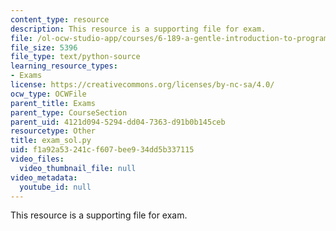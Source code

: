 ```yaml
---
content_type: resource
description: This resource is a supporting file for exam.
file: /ol-ocw-studio-app/courses/6-189-a-gentle-introduction-to-programming-using-python-january-iap-2011/f1a92a53241cf607bee934dd5b337115_exam_sol.py
file_size: 5396
file_type: text/python-source
learning_resource_types:
- Exams
license: https://creativecommons.org/licenses/by-nc-sa/4.0/
ocw_type: OCWFile
parent_title: Exams
parent_type: CourseSection
parent_uid: 4121d094-5294-dd04-7363-d91b0b145ceb
resourcetype: Other
title: exam_sol.py
uid: f1a92a53-241c-f607-bee9-34dd5b337115
video_files:
  video_thumbnail_file: null
video_metadata:
  youtube_id: null
---
```

This resource is a supporting file for exam.
